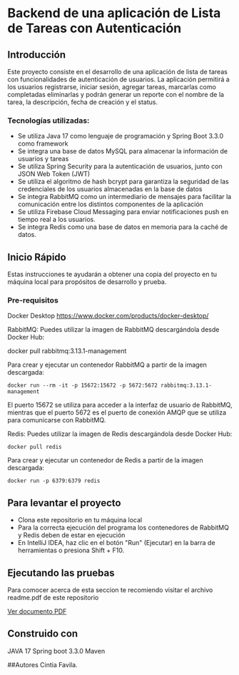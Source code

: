 # Backend de una aplicación de Lista de Tareas con Autenticación

## Introducción
Este proyecto consiste en el desarrollo de una aplicación de lista de tareas con funcionalidades de autenticación de usuarios. La aplicación permitirá a los usuarios registrarse, iniciar sesión, agregar tareas, marcarlas como completadas eliminarlas y podrán generar un reporte con el nombre de la tarea, la descripción, fecha de creación y el status.

### Tecnologías utilizadas:
- Se utiliza Java 17 como lenguaje de programación y Spring Boot 3.3.0 como framework 
- Se integra una base de datos MySQL para almacenar la información de usuarios y tareas
- Se utiliza Spring Security para la autenticación de usuarios, junto con JSON Web Token (JWT)
- Se utiliza el algoritmo de hash bcrypt para garantiza la seguridad de las credenciales de los usuarios almacenadas en la base de datos
- Se integra RabbitMQ como un intermediario de mensajes para facilitar la comunicación entre los distintos componentes de la aplicación
- Se utiliza Firebase Cloud Messaging para enviar notificaciones push en tiempo real a los usuarios.
- Se integra Redis como una base de datos en memoria para la caché de datos.

## Inicio Rápido
Estas instrucciones te ayudarán a obtener una copia del proyecto en tu máquina local para propósitos de desarrollo y prueba.

### Pre-requisitos
Docker Desktop
https://www.docker.com/products/docker-desktop/

RabbitMQ: 
Puedes utilizar la imagen de RabbitMQ descargándola desde Docker Hub:

  docker pull rabbitmq:3.13.1-management

Para crear y ejecutar un contenedor RabbitMQ a partir de la imagen descargada:

  `docker run --rm -it -p 15672:15672 -p 5672:5672 rabbitmq:3.13.1-management`

El puerto 15672 se utiliza para acceder a la interfaz de usuario de RabbitMQ, mientras que el puerto 5672 es el puerto de conexión AMQP que se utiliza para comunicarse con RabbitMQ.

Redis: 
Puedes utilizar la imagen de Redis descargándola desde Docker Hub:

  `docker pull redis`

Para crear y ejecutar un contenedor de Redis a partir de la imagen descargada:

  `docker run -p 6379:6379 redis`

## Para levantar el proyecto
- Clona este repositorio en tu máquina local
- Para la correcta ejecución del programa los contenedores de RabbitMQ y Redis deben de estar en ejecución
- En IntelliJ IDEA, haz clic en el botón "Run" (Ejecutar) en la barra de herramientas o presiona Shift + F10.

## Ejecutando las pruebas
Para comocer acerca de esta seccion te recomiendo visitar el archivo readme.pdf de este repositorio

[Ver documento PDF](readme.pdf)

## Construido con
JAVA 17
Spring boot 3.3.0
Maven

##Autores
Cintia Favila.
